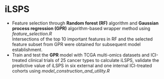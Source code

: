 # iLSPS
- Feature selection through **Random forest (RF)** algorithm and **Gaussian process regression (GPR)** algorithm-based wrapper method using _feature_selection.R_\
 Intersections of the top 10 important features in RF and the selected feature subset from GPR were obtained for subsequent model establishment.
- Train and test the **GPR** model with TCGA multi-omics datasets and ICI-treated clinical trials of 25 cancer types to calculate iLSPS, validate the predictive value of iLSPS in six external and one internal ICI-treated cohorts using _model_construction_and_utility.R_
